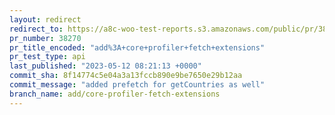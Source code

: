 ```yaml
---
layout: redirect
redirect_to: https://a8c-woo-test-reports.s3.amazonaws.com/public/pr/38270/api/index.html
pr_number: 38270
pr_title_encoded: "add%3A+core+profiler+fetch+extensions"
pr_test_type: api
last_published: "2023-05-12 08:21:13 +0000"
commit_sha: 8f14774c5e04a3a13fccb890e9be7650e29b12aa
commit_message: "added prefetch for getCountries as well"
branch_name: add/core-profiler-fetch-extensions
---
```

